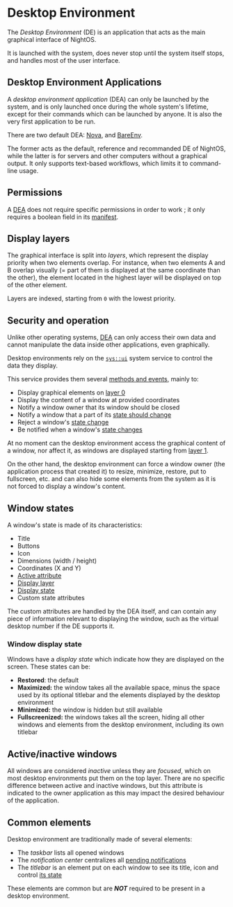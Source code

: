 # Desktop Environment

The _Desktop Environment_ (DE) is an application that acts as the main graphical interface of NightOS.

It is launched with the system, does never stop until the system itself stops, and handles most of the user interface.

## Desktop Environment Applications

A _desktop environment application_ (DEA) can only be launched by the system, and is only launched once during the whole system's lifetime, except for their commands which can be launched by anyone. It is also the very first application to be run.

There are two default DEA: [Nova](../applications/Nova.md), and [BareEnv](../applications/BareEnv.md).

The former acts as the default, reference and recommanded DE of NightOS, while the latter is for servers and other computers without a graphical output. It only supports text-based workflows, which limits it to command-line usage.

## Permissions

A [DEA](#desktop-environment-applications) does not require specific permissions in order to work ; it only requires a boolean field in its [manifest](../specs/applications/manifest.md).

## Display layers

The graphical interface is split into _layers_, which represent the display priority when two elements overlap. For instance, when two elements A and B overlap visually (= part of them is displayed at the same coordinate than the other), the element located in the highest layer will be displayed on top of the other element.

Layers are indexed, starting from `0` with the lowest priority.

## Security and operation

Unlike other operating systems, [DEA](#desktop-environment-applications) can only access their own data and cannot manipulate the data inside other applications, even graphically.

Desktop environments rely on the [`sys::ui`](../specs/services/ui.md) system service to control the data they display.

This service provides them several [methods and events](../specs/services.md#communication), mainly to:

- Display graphical elements on [layer 0](#display-layers)
- Display the content of a window at provided coordinates
- Notify a window owner that its window should be closed
- Notify a window that a part of its [state should change](#window-states)
- Reject a window's [state change](#window-states)
- Be notified when a window's [state changes](#window-states)

At no moment can the desktop environment access the graphical content of a window, nor affect it, as windows are displayed starting from [layer 1](#display-layers).

On the other hand, the desktop environment can force a window owner (the application process that created it) to resize, minimize, restore, put to fullscreen, etc. and can also hide some elements from the system as it is not forced to display a window's content.

## Window states

A window's state is made of its characteristics:

- Title
- Buttons
- Icon
- Dimensions (width / height)
- Coordinates (X and Y)
- [Active attribute](#activeinactive-windows)
- [Display layer](#display-layers)
- [Display state](#window-display-state)
- Custom state attributes

The custom attributes are handled by the DEA itself, and can contain any piece of information relevant to displaying the window, such as the virtual desktop number if the DE supports it.

### Window display state

Windows have a _display state_ which indicate how they are displayed on the screen. These states can be:

- **Restored**: the default
- **Maximized:** the window takes all the available space, minus the space used by its optional titlebar and the elements displayed by the desktop environment
- **Minimized:** the window is hidden but still available
- **Fullscreenized:** the windows takes all the screen, hiding all other windows and elements from the desktop environment, including its own titlebar

## Active/inactive windows

All windows are considered _inactive_ unless they are _focused_, which on most desktop environments put them on the top layer. There are no specific difference between active and inactive windows, but this attribute is indicated to the owner application as this may impact the desired behaviour of the application.

## Common elements

Desktop environment are traditionally made of several elements:

- The *taskbar* lists all opened windows
- The *notification center* centralizes all [pending notifications](notifications.md)
- The *titlebar* is an element put on each window to see its title, icon and control [its state](#window-states)

These elements are common but are **_NOT_** required to be present in a desktop environment.